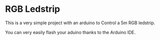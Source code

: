 # RGB Ledstrip

This is a very simple project with an arduino to Control a 5m RGB ledstrip.

You can very easily flash your aduino thanks to the Arduino IDE.
